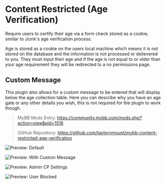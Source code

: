 # Content Restricted (Age Verification)
Require users to certify their age via a form check stored as a cookie; similar to Jcink's age verification process.

Age is stored as a cookie on the users local machine which means it is not stored on the database and the information is not processed or delievered to you. They must input their age and if the age is not equal to or older than your age requirement they will be redirected to a no permissions page.

## Custom Message
This plugin also allows for a custom message to be entered that will display below the age collection table. Here you can describe why you have an age gate or any other details you wish, this is not required for the plugin to work though.

> MyBB Mods Entry: https://community.mybb.com/mods.php?action=view&pid=1516

> GitHub Repository: https://github.com/taylornmount/mybb-content-restricted-age-verification


![Preview: Default](https://community.mybb.com/uploads/mods/previews/preview_127137_1656541485_f2d827a5f078672887cb59f64b1cecd9.png)

![Preview: With Custom Message](https://community.mybb.com/uploads/mods/previews/preview_127137_1656541503_6f6f6ecf99efd9c1385d54e3acde84e7.png)

![Preview: Admin CP Settings](https://community.mybb.com/uploads/mods/previews/preview_127137_1656541493_cde457431988cabd9945c8b24ba4af39.png)

![Preview: User Blocked](https://community.mybb.com/uploads/mods/previews/preview_127137_1656541509_ffcc99bed62172f6559cb3321c93e37c.png)
